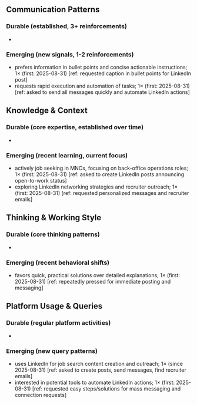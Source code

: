 ## Communication Patterns
### Durable (established, 3+ reinforcements)
- 

### Emerging (new signals, 1-2 reinforcements)
- prefers information in bullet points and concise actionable instructions; 1× (first: 2025-08-31) [ref: requested caption in bullet points for LinkedIn post]
- requests rapid execution and automation of tasks; 1× (first: 2025-08-31) [ref: asked to send all messages quickly and automate LinkedIn actions]

## Knowledge & Context
### Durable (core expertise, established over time)
- 

### Emerging (recent learning, current focus)
- actively job seeking in MNCs, focusing on back-office operations roles; 1× (first: 2025-08-31) [ref: asked to create LinkedIn posts announcing open-to-work status]
- exploring LinkedIn networking strategies and recruiter outreach; 1× (first: 2025-08-31) [ref: requested personalized messages and recruiter emails]

## Thinking & Working Style
### Durable (core thinking patterns)
- 

### Emerging (recent behavioral shifts)
- favors quick, practical solutions over detailed explanations; 1× (first: 2025-08-31) [ref: repeatedly pressed for immediate posting and messaging]

## Platform Usage & Queries
### Durable (regular platform activities)
- 

### Emerging (new query patterns)
- uses LinkedIn for job search content creation and outreach; 1× (since 2025-08-31) [ref: asked to create posts, send messages, find recruiter emails]
- interested in potential tools to automate LinkedIn actions; 1× (first: 2025-08-31) [ref: requested easy steps/solutions for mass messaging and connection requests]